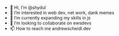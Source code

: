 - 👋 Hi, I’m @shydul
- 👀 I’m interested in web dev, net work, dank memes
- 🌱 I’m currently expanding my skills in js
- 💞️ I’m looking to collaborate on ewsdevs
- 📫 How to reach me andrewscheidl.dev

<!---
shydul/shydul is a ✨ special ✨ repository because its `README.md` (this file) appears on your GitHub profile.
You can click the Preview link to take a look at your changes.
--->
